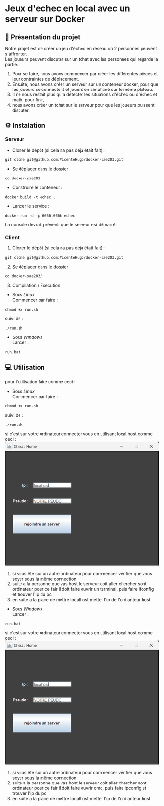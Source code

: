 # Jeux d'echec en local avec un serveur sur Docker

## 📝 Présentation du projet

Notre projet est de créer un jeu d'échec en réseau où 2 personnes peuvent s'affronter.  
Les joueurs peuvent discuter sur un tchat avec les personnes qui regarde la partie.  
1. Pour se faire, nous avons commencer par créer les différentes pièces et leur contraintes de déplacement.
2. Ensuite, nous avons créer un serveur sur un conteneur docker, pour que les joueurs se connectent et jouent en simultané sur le même plateau.
3. Il ne nous restait plus qu'a détecter les situations d'échec ou d'échec et math. pour finir, 
4. nous avons créer un tchat sur le serveur pour que les joueurs puissent discuter.

## ⚙️ Instalation
### Serveur

- Cloner le dépôt (si cela na pas déjà était fait) : 
```shell
git clone git@github.com:VicenteHugo/docker-sae203.git
```

- Se déplacer dans le dossier 
```shell
cd docker-sae203
```

- Construire le conteneur :
```shell
docker build -t echec .
```

- Lancer le service :
```shell
docker run -d -p 6666:6666 echec
```

La console devrait prévenir que le serveur est démarré.

### Client
1. Cloner le dépôt (si cela na pas déjà était fait) : 
```shell
git clone git@github.com:VicenteHugo/docker-sae203.git
```

2. Se déplacer dans le dossier 
```shell
cd docker-sae203/
```

3. Compilation / Execution
- Sous *Linux*  
Commencer par faire :
```shell
chmod +x run.sh
```
suivi de :
```shell
./run.sh
```
- Sous *Windows*  
Lancer :
```shell
run.bat
```

## 💻 Utilisation

pour l'utilisation faite comme ceci :

- Sous *Linux*  
Commencer par faire :
```shell
chmod +x run.sh
```
suivi de :
```shell
./run.sh
```
si c'est sur votre ordinateur connecter vous en utilisant local host comme ceci :  
 ![Texte alternatif](/imageREADME/connectPanel.png "Titre de l'image")
  
1. si vous ête sur un autre ordinateur pour commencer vérifier que vous soyer sous la même connection  
2. suite a la personne que vas host le serveur doit aller chercher sont ordinateur pour ce fair il doit faire ouvrir un terminal, puis faire ifconfig et trouver l'ip du pc
3. en suite a la place de mettre localhost metter l'ip de l'ordianteur host


- Sous *Windows*  
Lancer :
```shell
run.bat
```
si c'est sur votre ordinateur connecter vous en utilisant local host comme ceci :  
 ![Texte alternatif](/imageREADME/connectPanel.png "Titre de l'image")
  
1. si vous ête sur un autre ordinateur pour commencer vérifier que vous soyer sous la même connection  
2. suite a la personne que vas host le serveur doit aller chercher sont ordinateur pour ce fair il doit faire ouvrir cmd, puis faire ipconfig et trouver l'ip du pc
3. en suite a la place de mettre localhost metter l'ip de l'ordianteur host